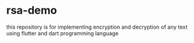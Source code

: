 # rsa-demo
this repository is for implementing encryption and decryption of any text using flutter and dart programming language
